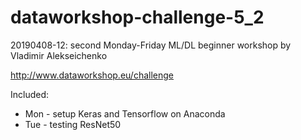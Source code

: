 # dataworkshop-challenge-5_2
20190408-12: second Monday-Friday ML/DL beginner workshop by Vladimir Alekseichenko

http://www.dataworkshop.eu/challenge

Included:
* Mon - setup Keras and Tensorflow on Anaconda
* Tue - testing ResNet50
